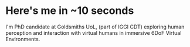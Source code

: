 # Here's me in ~10 seconds
I'm PhD candidate at Goldsmiths UoL, (part of IGGI CDT) exploring human perception and interaction with virtual humans in immersive 6DoF Virtual Environments. 
 
